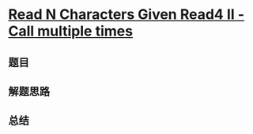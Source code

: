 # [Read N Characters Given Read4 II - Call multiple times](https://leetcode.com/problems/read-n-characters-given-read4-ii-call-multiple-times/)
## 题目


## 解题思路


## 总结


